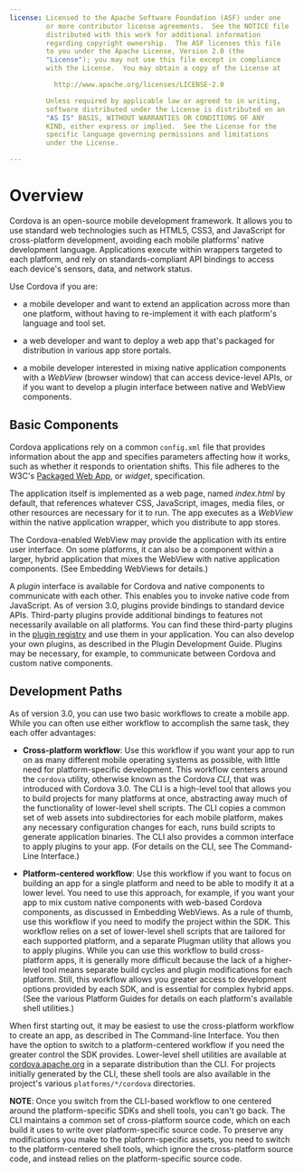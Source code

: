 ```yaml
---
license: Licensed to the Apache Software Foundation (ASF) under one
         or more contributor license agreements.  See the NOTICE file
         distributed with this work for additional information
         regarding copyright ownership.  The ASF licenses this file
         to you under the Apache License, Version 2.0 (the
         "License"); you may not use this file except in compliance
         with the License.  You may obtain a copy of the License at

           http://www.apache.org/licenses/LICENSE-2.0

         Unless required by applicable law or agreed to in writing,
         software distributed under the License is distributed on an
         "AS IS" BASIS, WITHOUT WARRANTIES OR CONDITIONS OF ANY
         KIND, either express or implied.  See the License for the
         specific language governing permissions and limitations
         under the License.

---
```


# Overview

Cordova is an open-source mobile development framework. It allows you
to use standard web technologies such as HTML5, CSS3, and JavaScript
for cross-platform development, avoiding each mobile platforms' native
development language.  Applications execute within wrappers targeted
to each platform, and rely on standards-compliant API bindings to
access each device's sensors, data, and network status.

Use Cordova if you are:

* a mobile developer and want to extend an application across more
  than one platform, without having to re-implement it with each
  platform's language and tool set.

* a web developer and want to deploy a web app that's packaged for
  distribution in various app store portals.

* a mobile developer interested in mixing native application
  components with a _WebView_ (browser window) that can access
  device-level APIs, or if you want to develop a plugin interface
  between native and WebView components.

## Basic Components

Cordova applications rely on a common `config.xml` file that provides
information about the app and specifies parameters affecting how it
works, such as whether it responds to orientation shifts. This file
adheres to the W3C's
[Packaged Web App](http://www.w3.org/TR/widgets/),
or _widget_, specification.

The application itself is implemented as a web page, named
_index.html_ by default, that references whatever CSS, JavaScript,
images, media files, or other resources are necessary for it to run.
The app executes as a _WebView_ within the native application wrapper,
which you distribute to app stores.

The Cordova-enabled WebView may provide the application with its
entire user interface. On some platforms, it can also be a component
within a larger, hybrid application that mixes the WebView with native
application components. (See Embedding WebViews for details.)

A _plugin_ interface is available for Cordova and native components to
communicate with each other. This enables you to invoke native code
from JavaScript. As of version 3.0, plugins provide
bindings to standard device APIs.  Third-party plugins provide
additional bindings to features not necessarily available on all
platforms. You can find these third-party plugins in the
[plugin registry](http://plugins.cordova.io) and use them in your
application. You can also develop your own plugins, as described in the
Plugin Development Guide. Plugins may be necessary, for example, to
communicate between Cordova and custom native components.

## Development Paths

As of version 3.0, you can use two basic workflows to create a mobile
app. While you can often use either workflow to accomplish the same
task, they each offer advantages:

- __Cross-platform workflow__: Use this workflow if you want your app
  to run on as many different mobile operating systems as possible,
  with little need for platform-specific development.  This workflow
  centers around the `cordova` utility, otherwise known as the Cordova
  _CLI_, that was introduced with Cordova 3.0. The CLI is a high-level
  tool that allows you to build projects for many platforms at once,
  abstracting away much of the functionality of lower-level shell
  scripts. The CLI copies a common set of web assets into
  subdirectories for each mobile platform, makes any necessary
  configuration changes for each, runs build scripts to generate
  application binaries. The CLI also provides a common interface to
  apply plugins to your app.  (For details on the CLI, see The
  Command-Line Interface.)

- __Platform-centered workflow__: Use this workflow if you want to
  focus on building an app for a single platform and need to be able
  to modify it at a lower level. You need to use this approach, for
  example, if you want your app to mix custom native components with
  web-based Cordova components, as discussed in Embedding WebViews.
  As a rule of thumb, use this workflow if you need to modify the
  project within the SDK.  This workflow relies on a set of
  lower-level shell scripts that are tailored for each supported
  platform, and a separate Plugman utility that allows you to apply
  plugins.  While you can use this workflow to build cross-platform
  apps, it is generally more difficult because the lack of a
  higher-level tool means separate build cycles and plugin
  modifications for each platform. Still, this workflow allows you
  greater access to development options provided by each SDK, and is
  essential for complex hybrid apps.  (See the various Platform Guides
  for details on each platform's available shell utilities.)

When first starting out, it may be easiest to use the cross-platform
workflow to create an app, as described in The Command-line Interface.
You then have the option to switch to a platform-centered workflow if
you need the greater control the SDK provides.  Lower-level shell
utilities are available at
[cordova.apache.org](http://cordova.apache.org) in a separate
distribution than the CLI. For projects initially generated by the
CLI, these shell tools are also available in the project's various
`platforms/*/cordova` directories.

__NOTE__: Once you switch from the CLI-based workflow to one centered
around the platform-specific SDKs and shell tools, you can't go back.
The CLI maintains a common set of cross-platform source code, which on
each build it uses to write over platform-specific source code.  To
preserve any modifications you make to the platform-specific assets,
you need to switch to the platform-centered shell tools, which ignore
the cross-platform source code, and instead relies on the
platform-specific source code.

